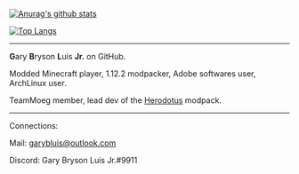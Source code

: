 [![Anurag's github stats](https://github-readme-stats.vercel.app/api?username=GBLodb)](https://github.com/anuraghazra/github-readme-stats)

[![Top Langs](https://github-readme-stats.vercel.app/api/top-langs/?username=GBLodb&layout=compact)](https://github.com/anuraghazra/github-readme-stats)

---
**G**ary **B**ryson **L**uis **Jr.** on GitHub.

Modded Minecraft player, 1.12.2 modpacker, Adobe softwares user, ArchLinux user.

TeamMoeg member, lead dev of the [Herodotus](https://github.com/ProjectHDS/Herodotus) modpack.

---
Connections:

Mail: garybluis@outlook.com

Discord: Gary Bryson Luis Jr.#9911

